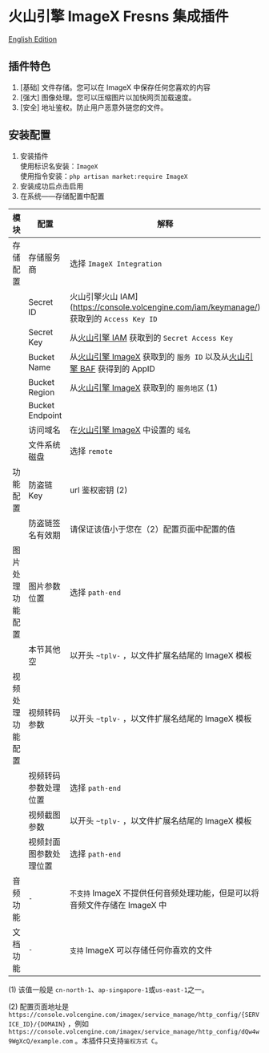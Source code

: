 # 火山引擎 ImageX Fresns 集成插件

[English Edition](readme.md)

## 插件特色

1. [基础] 文件存储。您可以在 ImageX 中保存任何您喜欢的内容
2. [强大] 图像处理。您可以压缩图片以加快网页加载速度。
3. [安全] 地址鉴权。防止用户恶意外链您的文件。

## 安装配置

1. 安装插件  
   使用标识名安装：`ImageX`  
   使用指令安装：`php artisan market:require ImageX`
2. 安装成功后点击启用
3. 在系统——存储配置中配置

| 模块           | 配置               | 解释                                                                                                                                                                   | 例子                        |
|---------------|--------------------|-----------------------------------------------------------------------------------------------------------------------------------------------------------------------|----------------------------|
| 存储配置        | 存储服务商          | 选择 `ImageX Integration`                                                                                                                                              | `ImageX Integration`       | 
|               | Secret ID	         | 火山引擎火山 IAM](https://console.volcengine.com/iam/keymanage/) 获取到的 `Access Key ID`                                                                                 | `AKbalabala`               |
|               | Secret Key	     | 从[火山引擎 IAM](https://console.volcengine.com/iam/keymanage/) 获取到的 `Secret Access Key`                                                                              | `SuiJiDeWenBen`            |
|               | Bucket Name	     | 从[火山引擎 ImageX](https://console.volcengine.com/imagex/service_manage/) 获取到的 `服务 ID` 以及从[火山引擎 BAF](https://console.volcengine.com/baf/my_app/) 获得到的 AppID | `IMGBianHao,123456`        | 
|               | Bucket Region      | 	从[火山引擎 ImageX](https://console.volcengine.com/imagex/service_manage/) 获取到的 `服务地区` (1)                                                                        | `cn-north-1`               |
|               | Bucket Endpoint    |                                                                                                                                                                        |                            |
|               | 访问域名	          | 在[火山引擎 ImageX](https://console.volcengine.com/imagex/service_manage/) 中设置的 `域名`                                                                                 | `https://example.com`      |
|               | 文件系统磁盘	        | 选择 `remote`                                                                                                                                                          | `remote`                   |
| 功能配置        | 防盗链 Key	        | url 鉴权密钥 (2)                                                                                                                                                        | `suijideWenben`            |
|               | 防盗链签名有效期	    | 请保证该值小于您在（2）配置页面中配置的值                                                                                                                                     |                            |
| 图片处理功能配置 | 图片参数位置         | 	选择 `path-end`                                                                                                                                                     | `path-end`                 |
|               | 本节其他空           | 	以开头 `~tplv-` ，以文件扩展名结尾的 ImageX 模板                                                                                                                         | `~tplv-Service0ID-t1.avif` |
| 视频处理功能配置 | 视频转码参数         | 以开头 `~tplv-` ，以文件扩展名结尾的 ImageX 模板                                                                                                                            | `~tplv-Service0ID-t2.mp4`  |
|               | 视频转码参数处理位置    | 	选择 `path-end`                                                                                                                                                    | `path-end`                 |
|               | 视频截图参数          | 以开头 `~tplv-` ，以文件扩展名结尾的 ImageX 模板                                                                                                                            | `~tplv-Service0ID-t3.png`  |
|               | 视频封面图参数处理位置 | 	选择 `path-end`                                                                                                                                                        | `path-end`                 |
| 音频功能       | `-`                 | `不支持` ImageX 不提供任何音频处理功能，但是可以将音频文件存储在 ImageX 中                                                                                                       |                            |
| 文档功能       | `-`                 | `支持` ImageX 可以存储任何你喜欢的文件                                                                                                                                      |                            |

(1) 该值一般是 `cn-north-1`、`ap-singapore-1`或`us-east-1`之一。

(2)
配置页面地址是 `https://console.volcengine.com/imagex/service_manage/http_config/{SERVICE_ID}/{DOMAIN}`
，例如 `https://console.volcengine.com/imagex/service_manage/http_config/dQw4w9WgXcQ/example.com`
。本插件只支持`鉴权方式 C`。
